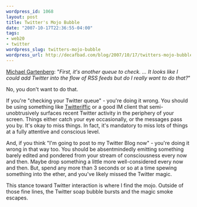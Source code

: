 ```yaml
--- 
wordpress_id: 1068
layout: post
title: Twitter's Mojo Bubble
date: "2007-10-17T22:36:55-04:00"
tags: 
- web20
- twitter
wordpress_slug: twitters-mojo-bubble
wordpress_url: http://decafbad.com/blog/2007/10/17/twitters-mojo-bubble
---
```

<p><a href="http://weblogs.jupiterresearch.com/analysts/gartenberg/archives/2007/10/still_not_twitt.html">Michael Gartenberg</a>: "<i>First, it's another queue to check. ... It looks like I could add Twitter into the flow of RSS feeds but do I really want to do that?</i>"</p>
<p>No, you don't want to do that.</p>
<p>If you're "checking your Twitter queue" - you're doing it wrong.  You should be using something like <a href="http://iconfactory.com/software/twitterrific">Twitteriffic</a> or a good IM client that semi-unobtrusively surfaces recent Twitter activity in the periphery of your screen.  Things either catch your eye occasionally, or the messages pass you by.  It's okay to miss things.  In fact, it's mandatory to miss lots of things at a fully attentive and conscious level.</p>
<p>And, if you think "I'm going to post to my Twitter Blog now" - you're doing it wrong in that way too.  You should be absentmindedly emitting something barely edited and pondered from your stream of consciousness every now and then.  Maybe drop something a little more well-considered every now and then.  But, spend any more than 3 seconds or so at a time spewing something into the ether, and you've likely missed the Twitter magic.</p>
<p>This stance toward Twitter interaction is where I find the mojo.  Outside of those fine lines, the Twitter soap bubble bursts and the magic smoke escapes.</p>
